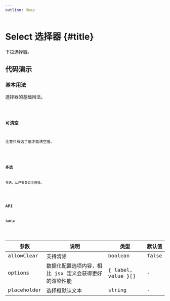 ```yaml
---
outline: deep
---
```


# Select 选择器 {#title}

下拉选择器。

## 代码演示

### 基本用法

选择器的基础用法。

<Code path="select/Base" />

### 可清空

注意只有选了值才能清空值。

<Code path="select/AllowClear" />

### 多选

多选，从已有条目中选择。

<Code path="select/Multiple" />

## API

### Table

<div class="vp-table">

| 参数      | 说明 | 类型 | 默认值
| ----------- | ----------- | ----------- | ----------- |
| allowClear      | 支持清除		       | boolean | false |
| options   | 数据化配置选项内容，相比 jsx 定义会获得更好的渲染性能        | { label, value }[] | - |
| placeholder   | 选择框默认文本        | string | - |

</div>